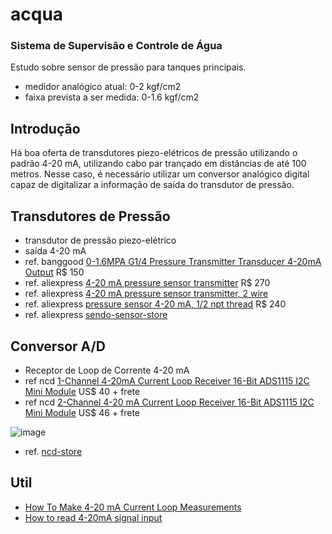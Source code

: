 # acqua
### Sistema de Supervisão e Controle de Água

Estudo sobre sensor de pressão  para tanques principais.

- medidor analógico atual: 0-2 kgf/cm2
- faixa prevista a ser medida: 0-1.6 kgf/cm2

## Introdução

Há boa oferta de transdutores piezo-elétricos de pressão utilizando o padrão 4-20 mA, utilizando cabo par trançado em  distâncias de até 100 metros. Nesse caso, é necessário utilizar um conversor analógico digital capaz de digitalizar  a informação de saída do transdutor de pressão.

## Transdutores de Pressão

- transdutor de pressão piezo-elétrico
- saída 4-20 mA
- ref. banggood [0-1.6MPA G1/4 Pressure Transmitter Transducer 4-20mA Output](https://www.banggood.com/0-1_6MPA-G1-or-4-Pressure-Transmitter-Transducer-4-20mA-Output-For-Water-Gas-Oil-p-1802874.html) R$ 150
- ref. aliexpress [4-20 mA pressure sensor transmitter](https://www.aliexpress.com/item/4000705950465.html) R$ 270
- ref. aliexpress [4-20 mA pressure sensor transmitter, 2 wire](https://www.aliexpress.com/item/32882512733.html)
- ref. aliexpress [pressure sensor 4-20 mA, 1/2 npt thread](https://www.aliexpress.com/item/32965084493.html) R$ 240
- ref. aliexpress [sendo-sensor-store](https://sendosensor.aliexpress.com/store/405814)

## Conversor A/D

- Receptor de Loop de Corrente 4-20 mA
- ref ncd [1-Channel 4-20mA Current Loop Receiver 16-Bit ADS1115 I2C Mini Module](https://store.ncd.io/product/1-channel-4-20-ma-current-loop-receiver-16-bit-ads1115-i2c-mini-module/) US$ 40 + frete
- ref ncd [2-Channel 4-20 mA Current Loop Receiver 16-Bit ADS1115 I2C Mini Module](https://store.ncd.io/product/2-channel-4-20-ma-current-loop-receiver-16-bit-ads1115-i2c-mini-module/) US$ 46 + frete

![image](https://media.ncd.io/sites/2/20180316140437/ADS1115_INA196_2C_11.png)

- ref. [ncd-store](https://store.ncd.io/?fwp_product_type=4-20ma-receiver&fwp_interface=i2c-interface)

## Util

- [How To Make 4-20 mA Current Loop Measurements](https://www.dataq.com/blog/data-acquisition/4-20-ma-current-loop-measurements/)
- [How to read 4-20mA signal input](https://www.raspberrypi.org/forums/viewtopic.php?t=82543)



